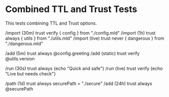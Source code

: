 # Combined TTL and Trust Tests

This tests combining TTL and Trust options.

/import (30m) trust verify { config } from "./config.mld"
/import (1h) trust always { utils } from "./utils.mld"
/import (live) trust never { dangerous } from "./dangerous.mld"

/add (5m) trust always @config.greeting
/add (static) trust verify @utils.version

/run (30s) trust always {echo "Quick and safe"}
/run (live) trust verify {echo "Live but needs check"}

/path (1d) trust always securePath = "./secure"
/add (24h) trust always @securePath